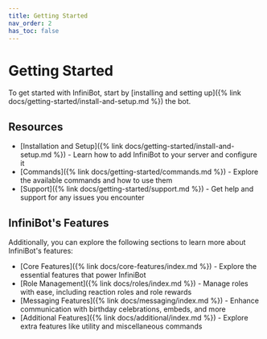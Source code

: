```yaml
---
title: Getting Started
nav_order: 2
has_toc: false
---
```


# Getting Started

To get started with InfiniBot, start by [installing and setting up]({% link docs/getting-started/install-and-setup.md %}) the bot.

## Resources
- [Installation and Setup]({% link docs/getting-started/install-and-setup.md %}) - Learn how to add InfiniBot to your server and configure it
- [Commands]({% link docs/getting-started/commands.md %}) - Explore the available commands and how to use them
- [Support]({% link docs/getting-started/support.md %}) - Get help and support for any issues you encounter

## InfiniBot's Features
Additionally, you can explore the following sections to learn more about InfiniBot's features:
- [Core Features]({% link docs/core-features/index.md %}) - Explore the essential features that power InfiniBot
- [Role Management]({% link docs/roles/index.md %}) - Manage roles with ease, including reaction roles and role rewards
- [Messaging Features]({% link docs/messaging/index.md %}) - Enhance communication with birthday celebrations, embeds, and more
- [Additional Features]({% link docs/additional/index.md %}) - Explore extra features like utility and miscellaneous commands